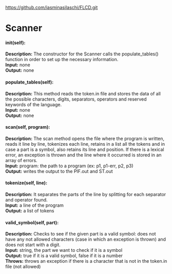 https://github.com/iasminasilaschi/FLCD.git

# Scanner

#### init(self):
__Description:__ The constructor for the Scanner calls the populate_tables() function in order to set up the necessary information.  
__Input:__ none  
__Output:__ none

#### populate_tables(self):
__Description:__ This method reads the token.in file and stores the data of all the possible characters, digits, separators, operators and reserved keywords of the language.  
__Input:__ none  
__Output:__ none

#### scan(self, program):
__Description:__ The scan method opens the file where the program is written, reads it line by line, tokenizes each line, retains in a list all the tokens and in case a part is a symbol, also retains its line and position. If there is a lexical error, an exception is thrown and the line where it occurred is stored in an array of errors.  
__Input:__ program: the path to a program (ex: p1, p1-err, p2, p3)   
__Output:__ writes the output to the PIF.out and ST.out  

#### tokenize(self, line):
__Description:__ It separates the parts of the line by splitting for each separator and operator found.  
__Input:__ a line of the program  
__Output:__ a list of tokens

#### valid_symbol(self, part):
__Description:__ Checks to see if the given part is a valid symbol: does not have any not allowed characters (case in which an exception is thrown) and does not start with a digit.  
__Input:__ string, the part we want to check if it is a symbol  
__Output:__ true if it is a valid symbol, false if it is a number  
__Throws:__ throws an exception if there is a character that is not in the token.in file (not allowed)